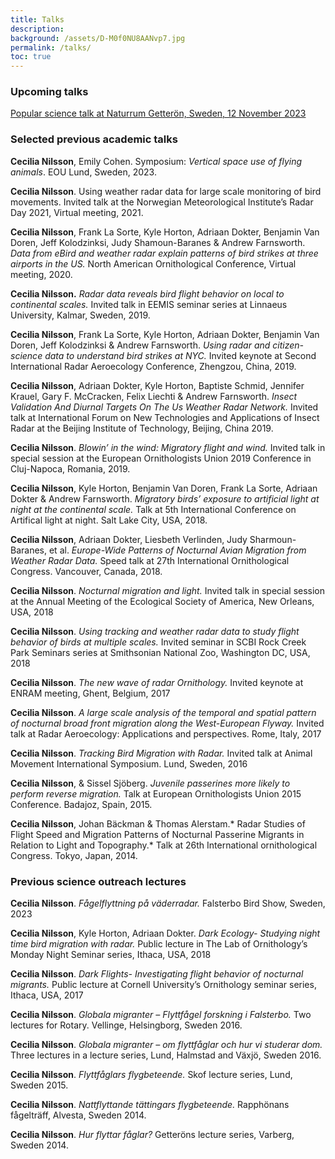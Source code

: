 ```yaml
---
title: Talks
description: 
background: /assets/D-M0f0NU8AANvp7.jpg
permalink: /talks/
toc: true
---
```


### Upcoming talks  

[Popular science talk at Naturrum Getterön, Sweden, 12 November 2023](https://www.naturumgetteron.se/kalender/foredrag-fagelflyttning-pa-vaderradar/)  
  
### Selected previous academic talks 

**Cecilia Nilsson**, Emily Cohen. Symposium: *Vertical space use of flying animals*. EOU Lund, Sweden, 2023.
   
**Cecilia Nilsson**. Using weather radar data for large scale monitoring of bird movements. Invited talk at the Norwegian Meteorological Institute’s Radar Day 2021, Virtual meeting, 2021.  
  
**Cecilia Nilsson**, Frank La Sorte, Kyle Horton, Adriaan Dokter, Benjamin Van Doren, Jeff Kolodzinksi, Judy Shamoun-Baranes & Andrew Farnsworth. *Data from eBird and weather radar explain patterns of bird strikes at three airports in the US.* North American Ornithological Conference, Virtual meeting, 2020.
  
**Cecilia Nilsson.** *Radar data reveals bird flight behavior on local to continental scales.* Invited talk in EEMIS seminar series at Linnaeus University, Kalmar, Sweden, 2019.  
  
**Cecilia Nilsson**, Frank La Sorte, Kyle Horton, Adriaan Dokter, Benjamin Van Doren, Jeff Kolodzinksi & Andrew Farnsworth. *Using radar and citizen-science data to understand bird strikes at NYC.* Invited keynote at Second International Radar Aeroecology Conference, Zhengzou, China, 2019.  
  
**Cecilia Nilsson**, Adriaan Dokter, Kyle Horton, Baptiste Schmid, Jennifer Krauel, Gary F. McCracken, Felix Liechti & Andrew Farnsworth. *Insect Validation And Diurnal Targets On The Us Weather Radar Network.*  Invited talk at International Forum on New Technologies and Applications of Insect Radar at the Beijing Institute of Technology, Beijing, China 2019.  
  
**Cecilia Nilsson**. *Blowin’ in the wind: Migratory flight and wind.* Invited talk in special session at the European Ornithologists Union 2019 Conference in Cluj-Napoca, Romania, 2019.
  
**Cecilia Nilsson**, Kyle Horton, Benjamin Van Doren, Frank La Sorte, Adriaan Dokter & Andrew Farnsworth. *Migratory birds’ exposure to artificial light at night at the continental scale.* Talk at 5th International Conference on Artifical light at night. Salt Lake City, USA, 2018.  
  
**Cecilia Nilsson**, Adriaan Dokter, Liesbeth Verlinden, Judy Sharmoun-Baranes, et al. *Europe-Wide Patterns of Nocturnal Avian Migration from Weather Radar Data.* Speed talk at 27th International Ornithological Congress. Vancouver, Canada, 2018.  
  
**Cecilia Nilsson**. *Nocturnal migration and light.* Invited talk in special session at the Annual Meeting of the Ecological Society of America, New Orleans, USA, 2018  
  
**Cecilia Nilsson**. *Using tracking and weather radar data to study flight behavior of birds at multiple scales.* Invited seminar in SCBI Rock Creek Park Seminars series at Smithsonian National Zoo, Washington DC, USA, 2018  

**Cecilia Nilsson**. *The new wave of radar Ornithology.* Invited keynote at ENRAM meeting, Ghent, Belgium, 2017
  
**Cecilia Nilsson**. *A large scale analysis of the temporal and spatial pattern of nocturnal broad front migration along the West-European Flyway.* Invited talk at Radar Aeroecology: Applications and perspectives. Rome, Italy, 2017  
  
**Cecilia Nilsson**. *Tracking Bird Migration with Radar.* Invited talk at Animal Movement International Symposium. Lund, Sweden, 2016   
  
**Cecilia Nilsson**, & Sissel Sjöberg. *Juvenile passerines more likely to perform reverse migration.* Talk at European Ornithologists Union 2015 Conference. Badajoz, Spain, 2015.   
  
**Cecilia Nilsson**, Johan Bäckman & Thomas Alerstam.* Radar Studies of Flight Speed and Migration Patterns of Nocturnal Passerine Migrants in Relation to Light and Topography.* Talk at 26th International ornithological Congress. Tokyo, Japan, 2014.  
  
  
  
### Previous science outreach lectures 

**Cecilia Nilsson**. *Fågelflyttning på väderradar.* Falsterbo Bird Show, Sweden, 2023

**Cecilia Nilsson**, Kyle Horton, Adriaan Dokter. *Dark Ecology- Studying night time bird migration with radar.* Public lecture in The Lab of Ornithology’s Monday Night Seminar series, Ithaca, USA, 2018 
  
**Cecilia Nilsson**. *Dark Flights- Investigating flight behavior of nocturnal migrants.* Public lecture at Cornell University’s Ornithology seminar series, Ithaca, USA, 2017  
  
**Cecilia Nilsson**. *Globala migranter – Flyttfågel forskning i Falsterbo.* Two lectures for Rotary. Vellinge, Helsingborg, Sweden 2016.  
  
**Cecilia Nilsson**. *Globala migranter – om flyttfåglar och hur vi studerar dom.* Three lectures in a lecture series, Lund, Halmstad and Växjö, Sweden 2016.  
  
**Cecilia Nilsson**. *Flyttfåglars flygbeteende.*  Skof lecture series, Lund, Sweden 2015.  
  
**Cecilia Nilsson**. *Nattflyttande tättingars flygbeteende.* Rapphönans fågelträff, Alvesta, Sweden 2014.  
  
**Cecilia Nilsson**. *Hur flyttar fåglar?* Getteröns lecture series, Varberg, Sweden 2014. 

